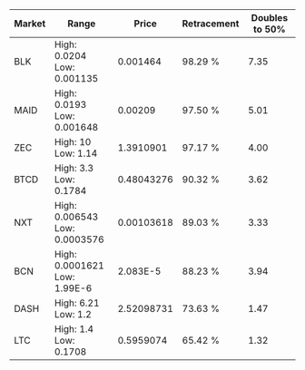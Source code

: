 | Market | Range | Price| Retracement | Doubles to 50% |
| --- | --- | --- | --- | --- |
| BLK | High: 0.0204<br />Low: 0.001135 | 0.001464 | 98.29 % | 7.35 |
| MAID | High: 0.0193<br />Low: 0.001648 | 0.00209 | 97.50 % | 5.01 |
| ZEC | High: 10<br />Low: 1.14 | 1.3910901 | 97.17 % | 4.00 |
| BTCD | High: 3.3<br />Low: 0.1784 | 0.48043276 | 90.32 % | 3.62 |
| NXT | High: 0.006543<br />Low: 0.0003576 | 0.00103618 | 89.03 % | 3.33 |
| BCN | High: 0.0001621<br />Low: 1.99E-6 | 2.083E-5 | 88.23 % | 3.94 |
| DASH | High: 6.21<br />Low: 1.2 | 2.52098731 | 73.63 % | 1.47 |
| LTC | High: 1.4<br />Low: 0.1708 | 0.5959074 | 65.42 % | 1.32 |
